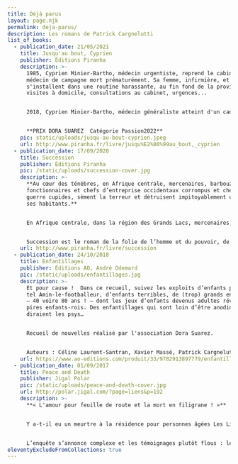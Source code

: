 ```yaml
---
title: Déjà parus
layout: page.njk
permalink: deja-parus/
description: Les romans de Patrick Cargnelutti
list_of_books:
  - publication_date: 21/05/2021
    title: Jusqu'au bout, Cyprien
    publisher: Éditions Piranha
    description: >-
      1985, Cyprien Minier-Bartho, médecin urgentiste, reprend le cabinet d'un
      médecin de campagne mort prématurément. Sa femme, infirmière, et lui
      s'installent dans une routine harassante, au fin fond de la province :
      visites à domicile, consultations au cabinet, urgences... 


      2018, Cyprien Minier-Bartho, médecin généraliste atteint d'un cancer, refuse de se soigner et prépare sa sortie. Il fait sa dernière tournée la veille de Noël sur fond de fermeture d'usine et d'occupation de rond-point. La campagne se meurt, comme les vieux paysans ignorés du pouvoir central. À la fois résignés et résolus, ils n'ont qu'une peur, c'est abandonner leur terre et être emmenés finir leurs jours aux Guerrets. Le généraliste les comprend : il prendra soin d'eux jusqu'au bout... de ses forces et des leurs.


      **P﻿RIX DORA SUAREZ  Catégorie Passion2022**
    pic: static/uploads/jusqu-au-bout-cyprien.jpeg
    url: http://www.piranha.fr/livre/jusqu%E2%80%99au_bout,_cyprien
  - publication_date: 17/09/2020
    title: Succession
    publisher: Éditions Piranha
    pic: /static/uploads/succession-cover.jpg
    description: >-
      **Au cœur des ténèbres, en Afrique centrale, mercenaires, barbouzes,
      fonctionnaires et chefs d’entreprise occidentaux corrompus et chefs de
      guerre cupides, sèment la terreur et détruisent impitoyablement un pays et
      ses habitants.**


      En Afrique centrale, dans la région des Grands Lacs, mercenaires, barbouzes, fonctionnaires occidentaux corrompus et chefs de guerre cupides s’en donnent à cœur joie, détruisant impitoyablement un pays et ses habitants. Les hommes droits, comme Egbéblé, chef de village qui veut venger sa fille, ou Pelletier, ingénieur agronome qui fourre son nez où il ne faut pas, ne sont que des pions sacrifiés sur l’autel du pouvoir et de l’argent. Même les exploiteurs et les comploteurs minables, manipulés par plus puissants qu’eux, ne sortiront pas indemnes du cœur des ténèbres, et le lecteur assiste, impuissant et révolté, au délitement de l’âme et du monde.


      Succession est le roman de la folie de l’homme et du pouvoir, de la corruption absolue, celle qui détruit les innocents et fait se déchirer les peuples.
    url: http://www.piranha.fr/livre/succession
  - publication_date: 24/10/2018
    title: Enfantillages
    publisher: Éditions AO, André Odemard
    pic: /static/uploads/enfantillages.jpg
    description: >-
      Et pour cause !  Dans ce recueil, suivez les exploits d’enfants prodiges,
      tel Amin-le-footballeur, d’enfants terribles, de (trop) grands enfants
      – 40 voire 80 ans ! – dont les jeux d’enfants devenus adultes révèlent les
      pires enfants-rois. Des enfantillages qui sont loin d’être anodins, comme
      diraient les psys…


      Recueil de nouvelles réalisé par l'association Dora Suarez.


      Auteurs : Céline Laurent-Santran, Xavier Massé, Patrick Cargnelutti, Ludovic Bouquin.
    url: https://www.ao-editions.com/produit/33/9782913897779/enfantillages
  - publication_date: 01/09/2017
    title: Peace and Death
    publisher: Jigal Polar
    pic: /static/uploads/peace-and-death-cover.jpg
    url: http://polar.jigal.com/?page=liens&p=192
    description: >-
      **« L'amour pour feuille de route et la mort en filigrane ! »**


      Y a-t-il eu un meurtre à la résidence pour personnes âgées Les Lilas ? C’est la première question que se pose la lieutenant Céleste Alvarez en se rendant sur les lieux aux aurores. Odette gît, fracassée, au bas d’un escalier auquel elle n’aurait jamais dû avoir accès. Comment a-t-elle pu arriver là en pleine nuit ?


      L’enquête s’annonce complexe et les témoignages plutôt flous : le personnel est surchargé de travail, quant aux autres pensionnaires, ils semblent tous un peu perdus... Dans sa chambre, Colette, elle, rêve de Rob, encore et encore : le ranch au Nevada, le Flower Power, San Francisco, la liberté, sa vie rocambolesque avec lui… Au cours de ses investigations, Alvarez va découvrir quelques incohérences qui, insidieusement, vont la conduire sur les traces d’une folle cavale entre le continent américain et la France… Avec l'amour pour feuille de route et la mort en filigrane...
eleventyExcludeFromCollections: true
---
```

